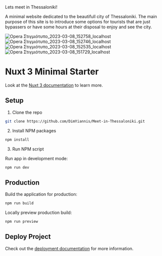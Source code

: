 Lets meet in Thessaloniki!

A minimal website dedicated to the beautifull city of Thessaloniki.
The main purpose of this site is to introduce some options for tourists that are just bypassers or have some hours at their disposal to enjoy and see the city.

![Opera Στιγμιότυπο_2023-03-08_152758_localhost](https://user-images.githubusercontent.com/107484245/223733979-a0fd9e90-9c4a-44dd-9ae7-f670b06fe4ce.png)
![Opera Στιγμιότυπο_2023-03-08_152746_localhost](https://user-images.githubusercontent.com/107484245/223733997-ee8a59d7-eedd-4ce2-8336-238e142a8c97.png)
![Opera Στιγμιότυπο_2023-03-08_152535_localhost](https://user-images.githubusercontent.com/107484245/223725823-546d955f-0e3a-42aa-9953-472f25707a9e.png)
![Opera Στιγμιότυπο_2023-03-08_151729_localhost](https://user-images.githubusercontent.com/107484245/223725838-51af8617-4f33-4024-b62c-56716e92d37b.png)


# Nuxt 3 Minimal Starter
Look at the [Nuxt 3 documentation](https://nuxt.com/docs/getting-started/introduction) to learn more.

## Setup


1. Clone the repo
``` sh
git clone https://github.com/DimYiannis/Meet-in-Thessaloniki.git
```
2. Install NPM packages
```sh
npm install
```
3. Run NPM script

 Run app in development mode:
``` sh 
npm run dev
```
## Production

Build the application for production:

```bash
npm run build
```

Locally preview production build:

```bash
npm run preview
```
## Deploy Project


Check out the [deployment documentation](https://nuxt.com/docs/getting-started/deployment) for more information.
